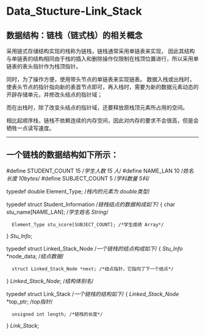 # Data_Stucture-Link_Stack

数据结构：链栈（链式栈）的相关概念
----------------------------------------------------------------------------------------------------------------------------------
采用链式存储结构实现的栈称为链栈，链栈通常采用单链表来实现，
因此其结构与单链表的结构相同由于栈的插入和删除操作仅限制在栈顶位置进行，所以采用单链表的表头指针作为栈顶指针。

同时，为了操作方便，使用带头节点的单链表来实现链表。
数据入栈或出栈时，使表头节点的指针指向新的表首节点即可，再入栈时，需要为新的数据元素动态的开辟存储单元，并修改头结点的指针域；

而在出栈时，除了改变头结点的指针域，还要释放原栈顶元素所占用的空间。

相比起顺序栈，链栈不依赖连续的内存空间，因此对内存的要求不会很高，但是会牺牲一点读写速度。

----------------------------------------------------------------------------------------------------------------------------------
一个链栈的数据结构如下所示：
----------------------------------------------------------------------------------------------------------------------------------
  #define STUDENT_COUNT 15       /*学生人数 15 人*/
  #define NAME_LAN 10            /*姓名长度 10bytes*/
  #define SUBJECT_COUNT 5        /*学科数量 5科*/

  typedef double Element_Type; /*栈内的元素为 double类型*/

  typedef struct Student_Information /*链栈结点的数据构成如下*/
  {
      char stu_name[NAME_LAN]; /*学生姓名 String*/

      Element_Type stu_score[SUBJECT_COUNT]; /*学生成绩 Array*/

  } _Stu_Info_;

  typedef struct Linked_Stack_Node /*一个链栈的结点构成如下*/
  {
      _Stu_Info_ *node_data; /*结点数据*/

      struct Linked_Stack_Node *next; /*结点指针，它指向了下一个结点*/

  } _Linked_Stack_Node_; /*结构体别名*/

  typedef struct Link_Stack /*一个链栈的结构如下*/
  {
      _Linked_Stack_Node_ *top_ptr; /*top指针*/

      unsigned int length; /*链栈的长度*/

  } _Link_Stack_;

